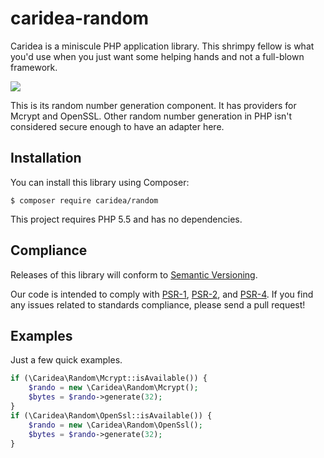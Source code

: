 # caridea-random
Caridea is a miniscule PHP application library. This shrimpy fellow is what you'd use when you just want some helping hands and not a full-blown framework.

![](http://libreworks.com/caridea-100.png)

This is its random number generation component. It has providers for Mcrypt and OpenSSL. Other random number generation in PHP isn't considered secure enough to have an adapter here.

## Installation

You can install this library using Composer:

```console
$ composer require caridea/random
```

This project requires PHP 5.5 and has no dependencies.

## Compliance

Releases of this library will conform to [Semantic Versioning](http://semver.org).

Our code is intended to comply with [PSR-1](http://www.php-fig.org/psr/psr-1/), [PSR-2](http://www.php-fig.org/psr/psr-2/), and [PSR-4](http://www.php-fig.org/psr/psr-4/). If you find any issues related to standards compliance, please send a pull request!

## Examples

Just a few quick examples.

```php
if (\Caridea\Random\Mcrypt::isAvailable()) {
    $rando = new \Caridea\Random\Mcrypt();
    $bytes = $rando->generate(32);
}
if (\Caridea\Random\OpenSsl::isAvailable()) {
    $rando = new \Caridea\Random\OpenSsl();
    $bytes = $rando->generate(32);
}
```
